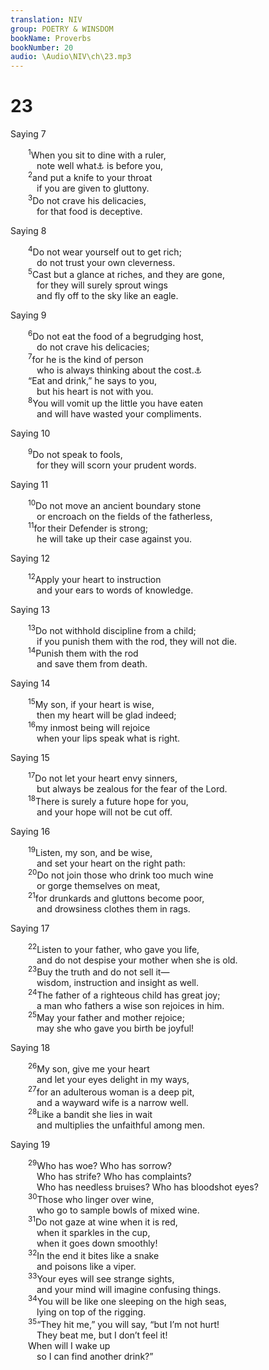 ```yaml
---
translation: NIV
group: POETRY & WINSDOM
bookName: Proverbs 
bookNumber: 20
audio: \Audio\NIV\ch\23.mp3
---
```


<div class="title"><h1>23</h1><p>Saying 7 </p></div>
<span class="verse ch_23_1">  <sup>1</sup>When you sit to dine with a ruler, <br/>   note well what<a data-toggle="tooltip" data-placement="bottom" title="Or who">⚓</a> is before you, <br/></span>
<span class="verse ch_23_2">  <sup>2</sup>and put a knife to your throat <br/>   if you are given to gluttony. <br/></span>
<span class="verse ch_23_3">  <sup>3</sup>Do not crave his delicacies, <br/>   for that food is deceptive. <br/></span>
<div class="title"><p>Saying 8 </p></div>
<span class="verse ch_23_4">  <sup>4</sup>Do not wear yourself out to get rich; <br/>   do not trust your own cleverness. <br/></span>
<span class="verse ch_23_5">  <sup>5</sup>Cast but a glance at riches, and they are gone, <br/>   for they will surely sprout wings <br/>   and fly off to the sky like an eagle. <br/></span>
<div class="title"><p>Saying 9 </p></div>
<span class="verse ch_23_6">  <sup>6</sup>Do not eat the food of a begrudging host, <br/>   do not crave his delicacies; <br/></span>
<span class="verse ch_23_7">  <sup>7</sup>for he is the kind of person <br/>   who is always thinking about the cost.<a data-toggle="tooltip" data-placement="bottom" title="Or for as he thinks within himself, / so he is ; or for as he puts on a feast, / so he is">⚓</a><br/>  “Eat and drink,” he says to you, <br/>   but his heart is not with you. <br/></span>
<span class="verse ch_23_8">  <sup>8</sup>You will vomit up the little you have eaten <br/>   and will have wasted your compliments. <br/></span>
<div class="title"><p>Saying 10 </p></div>
<span class="verse ch_23_9">  <sup>9</sup>Do not speak to fools, <br/>   for they will scorn your prudent words. <br/></span>
<div class="title"><p>Saying 11 </p></div>
<span class="verse ch_23_10">  <sup>10</sup>Do not move an ancient boundary stone <br/>   or encroach on the fields of the fatherless, <br/></span>
<span class="verse ch_23_11">  <sup>11</sup>for their Defender is strong; <br/>   he will take up their case against you. <br/></span>
<div class="title"><p>Saying 12 </p></div>
<span class="verse ch_23_12">  <sup>12</sup>Apply your heart to instruction <br/>   and your ears to words of knowledge. <br/></span>
<div class="title"><p>Saying 13 </p></div>
<span class="verse ch_23_13">  <sup>13</sup>Do not withhold discipline from a child; <br/>   if you punish them with the rod, they will not die. <br/></span>
<span class="verse ch_23_14">  <sup>14</sup>Punish them with the rod <br/>   and save them from death. <br/></span>
<div class="title"><p>Saying 14 </p></div>
<span class="verse ch_23_15">  <sup>15</sup>My son, if your heart is wise, <br/>   then my heart will be glad indeed; <br/></span>
<span class="verse ch_23_16">  <sup>16</sup>my inmost being will rejoice <br/>   when your lips speak what is right. <br/></span>
<div class="title"><p>Saying 15 </p></div>
<span class="verse ch_23_17">  <sup>17</sup>Do not let your heart envy sinners, <br/>   but always be zealous for the fear of the Lord. <br/></span>
<span class="verse ch_23_18">  <sup>18</sup>There is surely a future hope for you, <br/>   and your hope will not be cut off. <br/></span>
<div class="title"><p>Saying 16 </p></div>
<span class="verse ch_23_19">  <sup>19</sup>Listen, my son, and be wise, <br/>   and set your heart on the right path: <br/></span>
<span class="verse ch_23_20">  <sup>20</sup>Do not join those who drink too much wine <br/>   or gorge themselves on meat, <br/></span>
<span class="verse ch_23_21">  <sup>21</sup>for drunkards and gluttons become poor, <br/>   and drowsiness clothes them in rags. <br/></span>
<div class="title"><p>Saying 17 </p></div>
<span class="verse ch_23_22">  <sup>22</sup>Listen to your father, who gave you life, <br/>   and do not despise your mother when she is old. <br/></span>
<span class="verse ch_23_23">  <sup>23</sup>Buy the truth and do not sell it— <br/>   wisdom, instruction and insight as well. <br/></span>
<span class="verse ch_23_24">  <sup>24</sup>The father of a righteous child has great joy; <br/>   a man who fathers a wise son rejoices in him. <br/></span>
<span class="verse ch_23_25">  <sup>25</sup>May your father and mother rejoice; <br/>   may she who gave you birth be joyful! <br/></span>
<div class="title"><p>Saying 18 </p></div>
<span class="verse ch_23_26">  <sup>26</sup>My son, give me your heart <br/>   and let your eyes delight in my ways, <br/></span>
<span class="verse ch_23_27">  <sup>27</sup>for an adulterous woman is a deep pit, <br/>   and a wayward wife is a narrow well. <br/></span>
<span class="verse ch_23_28">  <sup>28</sup>Like a bandit she lies in wait <br/>   and multiplies the unfaithful among men. <br/></span>
<div class="title"><p>Saying 19 </p></div>
<span class="verse ch_23_29">  <sup>29</sup>Who has woe? Who has sorrow? <br/>   Who has strife? Who has complaints? <br/>   Who has needless bruises? Who has bloodshot eyes? <br/></span>
<span class="verse ch_23_30">  <sup>30</sup>Those who linger over wine, <br/>   who go to sample bowls of mixed wine. <br/></span>
<span class="verse ch_23_31">  <sup>31</sup>Do not gaze at wine when it is red, <br/>   when it sparkles in the cup, <br/>   when it goes down smoothly! <br/></span>
<span class="verse ch_23_32">  <sup>32</sup>In the end it bites like a snake <br/>   and poisons like a viper. <br/></span>
<span class="verse ch_23_33">  <sup>33</sup>Your eyes will see strange sights, <br/>   and your mind will imagine confusing things. <br/></span>
<span class="verse ch_23_34">  <sup>34</sup>You will be like one sleeping on the high seas, <br/>   lying on top of the rigging. <br/></span>
<span class="verse ch_23_35">  <sup>35</sup>“They hit me,” you will say, “but I’m not hurt! <br/>   They beat me, but I don’t feel it! <br/>  When will I wake up <br/>   so I can find another drink?” <br/></span>
